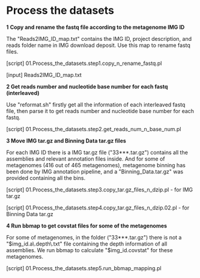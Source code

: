 # Process the datasets

**1** **Copy and rename the fastq file according to the metagenome IMG ID**

The "Reads2IMG_ID_map.txt" contains the IMG ID, project description, and reads folder name in IMG download deposit. Use this map to rename fastq files.

[script] 01.Process_the_datasets.step1.copy_n_rename_fastq.pl

[input] Reads2IMG_ID_map.txt

**2 Get reads number and nucleotide base number for each fastq (interleaved)**

Use "reformat.sh" firstly get all the information of each interleaved fastq file, then parse it to get reads number and nucleotide base number for each fastq.

[script] 01.Process_the_datasets.step2.get_reads_num_n_base_num.pl

**3 Move IMG tar.gz and Binning Data tar.gz files**

For each IMG ID there is a IMG tar.gz file ("33***.tar.gz") contains all the assemblies and relevant annotation files inside. And for some of metagenomes (416 out of 465 metagenomes), metagenome binning has been done by IMG annotation pipeline, and a "Binning_Data.tar.gz" was provided containing all the bins.

[script] 01.Process_the_datasets.step3.copy_tar.gz_files_n_dzip.pl  -  for IMG tar.gz

[script] 01.Process_the_datasets.step4.copy_tar.gz_files_n_dzip.02.pl - for Binning Data tar.gz

**4 Run bbmap to get covstat files for some of the metagenomes**

For some of metagenomes, in the folder ("33***.tar.gz") there is not a "$img_id.a\.depth\.txt" file containing the depth information of all assemblies. We run bbmap to calculate "$img_id.covstat" for these metagenomes.

[script] 01.Process_the_datasets.step5.run_bbmap_mapping.pl

